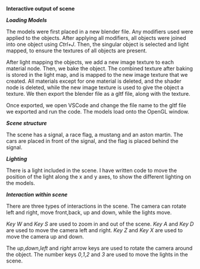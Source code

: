 **Interactive output of scene**

***Loading Models***

The models were first placed in a new blender file. Any modifiers used were applied to the objects. After applying all modifiers, all objects were joined into one object using *Ctrl+J*. Then, the singular object is selected and light mapped, to ensure the textures of all objects are present. 

After light mapping the objects, we add a new image texture to each material node. Then, we bake the object. The combined texture after baking is stored in the light map, and is mapped to the new image texture that we created. All materials except for one material is deleted, and the shader node is deleted, while the new image texture is used to give the object a texture. We then export the blender file as a gltf file, along with the texture. 

Once exported, we open VSCode and change the file name to the gltf file we exported and run the code. The models load onto the OpenGL window.

***Scene structure***

The scene has a signal, a race flag, a mustang and an aston martin. The cars are placed in front of the signal, and the flag is placed behind the signal.  

***Lighting***

There is a light included in the scene. I have written code to move the position of the light along the x and y axes, to show the different lighting on the models.

***Interaction within scene***

There are three types of interactions in the scene. The camera can rotate left and right, move front,back, up and down, while the lights move. 

*Key W* and *Key S* are used to zoom in and out of the scene. *Key A* and *Key D* are used to move the camera left and right. *Key Z* and *Key X* are used to move the camera up and down. 

The *up*,*down*,*left* and *right* arrow keys are used to rotate the camera around the object. The number keys *0*,*1*,*2* and *3* are used to move the lights in the scene. 
